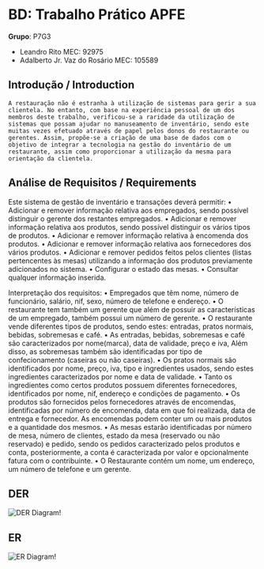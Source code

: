 # BD: Trabalho Prático APFE

**Grupo**: P7G3
- Leandro Rito MEC: 92975
- Adalberto Jr. Vaz do Rosário MEC: 105589

## Introdução / Introduction
 
    A restauração não é estranha à utilização de sistemas para gerir a sua clientela. No entanto, com base na experiência pessoal de um dos membros deste trabalho, verificou-se a raridade da utilização de sistemas que possam ajudar no manuseamento de inventário, sendo este muitas vezes efetuado através de papel pelos donos do restaurante ou gerentes. Assim, propõe-se a criação de uma base de dados com o objetivo de integrar a tecnologia na gestão do inventário de um restaurante, assim como proporcionar a utilização da mesma para orientação da clientela.

## ​Análise de Requisitos / Requirements
   Este sistema de gestão de inventário e transações deverá permitir:
•	Adicionar e remover informação relativa aos empregados, sendo possível distinguir o gerente dos restantes empregados.
•	Adicionar e remover informação relativa aos produtos, sendo possível distinguir os vários tipos de produtos.
•	Adicionar e remover informação relativa à encomenda dos produtos.
•	Adicionar e remover informação relativa aos fornecedores dos vários produtos.
•	Adicionar e remover pedidos feitos pelos clientes (listas pertencentes às mesas) utilizando a informação dos produtos previamente adicionados no sistema.
•	Configurar o estado das mesas. 
•	Consultar qualquer informação inserida. 

Interpretação dos requisitos:
•	Empregados que têm nome, número de funcionário, salário, nif, sexo, número de telefone e endereço.
•	O restaurante tem também um gerente que além de possuir as características de um empregado, também possui um número de gerente.
•	O restaurante vende diferentes tipos de produtos, sendo estes: entradas, pratos normais, bebidas, sobremesas e café.
•	As entradas, bebidas, sobremesas e café são caracterizados por nome(marca), data de validade, preço e iva, Além disso, as sobremesas também são identificadas por tipo de confecionamento (caseiras ou não caseiras).
•	Os pratos normais são identificados por nome, preço, iva, tipo e ingredientes usados, sendo estes ingredientes caracterizados por nome e data de validade.
•	Tanto os ingredientes como certos produtos possuem diferentes fornecedores, identificados por nome, nif, endereço e condições de pagamento.
•	Os produtos são fornecidos pelos fornecedores através de encomendas, identificadas por número de encomenda, data em que foi realizada, data de entrega e fornecedor. As encomendas podem conter um ou mais produtos e a quantidade dos mesmos.
•	As mesas estarão identificadas por número de mesa, número de clientes, estado da mesa (reservado ou não reservado) e pedido, sendo os pedidos caracterizado pelos produtos e conta, posteriormente, a conta é caracterizada por valor e opcionalmente fatura com o contribuinte. 
•	O Restaurante contém um nome, um endereço, um número de telefone e um gerente.



## DER


![DER Diagram!](der.png "AnImage")

## ER

![ER Diagram!](er.png "AnImage")